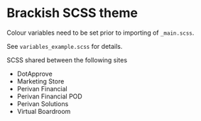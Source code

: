# Brackish SCSS theme

Colour variables need to be set prior to importing of `_main.scss`.

See `variables_example.scss` for details.

SCSS shared between the following sites
* DotApprove
* Marketing Store
* Perivan Financial
* Perivan Financial POD
* Perivan Solutions
* Virtual Boardroom
